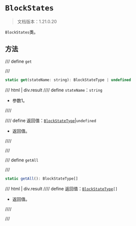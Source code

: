 # `BlockStates`

> 文档版本：1.21.0.20

`BlockStates`类。

## 方法

/// define
`get`


///

```js
static get(stateName: string): BlockStateType | undefined
```

/// html | div.result
//// define
`stateName`：`string`

- 参数1。


////

//// define
返回值：[`BlockStateType`](../blockstatetype.md)|`undefined`

- 返回值。


////

///


/// define
`getAll`


///

```js
static getAll(): BlockStateType[]
```

/// html | div.result
//// define
返回值：<code><a href="../blockstatetype/">BlockStateType</a>[]</code>

- 返回值。


////

///

